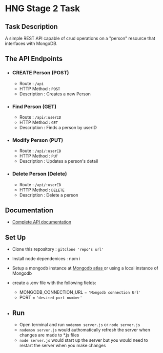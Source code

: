 # HNG Stage 2 Task

## Task Description
A simple REST API capable of crud operations on a "person" resource that interfaces with MongoDB.


## The  API Endpoints
- ### CREATE Person (POST)
    - Route : `/api`
    - HTTP Method :  `POST `
    - Description : Creates a new Person

- ### Find Person (GET)
    - Route : `/api/:userID`
    - HTTP Method :  `GET `
    - Description : Finds a person by userID

-  ### Modify Person (PUT)
    - Route : `/api/:userID `
    - HTTP Method :  `PUT `
    - Description : Updates a person's detail

-  ### Delete Person (Delete)
    - Route : `/api/:userID`
    - HTTP Method :  `DELETE `
    - Description : Delete a person

## Documentation
- <a href = ""> Complete API documentation</a>

## Set Up
- Clone this repository : `gitclone 'repo's url'`
- Install node dependenices : npm i
- Setup a mongodb instance at <a href="https://cloud.mongodb.com/"> Mongodb atlas </a> or using a local instance of Mongodb 
- create a .env file with the following fields:
    - MONGODB_CONNECTION_URL = `'Mongodb connection Url'`
    - PORT = `'desired port number'`

- ## Run
    - Open terminal and run `nodemon server.js` or `node server.js`
    - `nodemon server.js` would authomatically refresh the server when changes are made to *.js files
    - `node server.js`  would start up the server but you would need to restart the server when you make changes